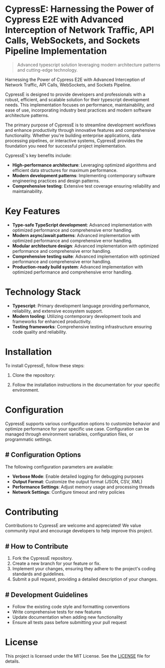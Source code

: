 <!-- fallback_CypressE_20251003210953_76035 -->

# CypressE: Harnessing the Power of Cypress E2E with Advanced Interception of Network Traffic, API Calls, WebSockets, and Sockets Pipeline Implementation
> Advanced typescript solution leveraging modern architecture patterns and cutting-edge technology.

Harnessing the Power of Cypress E2E with Advanced Interception of Network Traffic, API Calls, WebSockets, and Sockets Pipeline.

CypressE is designed to provide developers and professionals with a robust, efficient, and scalable solution for their typescript development needs. This implementation focuses on performance, maintainability, and ease of use, incorporating industry best practices and modern software architecture patterns.

The primary purpose of CypressE is to streamline development workflows and enhance productivity through innovative features and comprehensive functionality. Whether you're building enterprise applications, data processing pipelines, or interactive systems, CypressE provides the foundation you need for successful project implementation.

CypressE's key benefits include:

* **High-performance architecture**: Leveraging optimized algorithms and efficient data structures for maximum performance.
* **Modern development patterns**: Implementing contemporary software engineering practices and design patterns.
* **Comprehensive testing**: Extensive test coverage ensuring reliability and maintainability.

# Key Features

* **Type-safe TypeScript development**: Advanced implementation with optimized performance and comprehensive error handling.
* **Modern async/await patterns**: Advanced implementation with optimized performance and comprehensive error handling.
* **Modular architecture design**: Advanced implementation with optimized performance and comprehensive error handling.
* **Comprehensive testing suite**: Advanced implementation with optimized performance and comprehensive error handling.
* **Production-ready build system**: Advanced implementation with optimized performance and comprehensive error handling.

# Technology Stack

* **Typescript**: Primary development language providing performance, reliability, and extensive ecosystem support.
* **Modern tooling**: Utilizing contemporary development tools and frameworks for enhanced productivity.
* **Testing frameworks**: Comprehensive testing infrastructure ensuring code quality and reliability.

# Installation

To install CypressE, follow these steps:

1. Clone the repository:


2. Follow the installation instructions in the documentation for your specific environment.

# Configuration

CypressE supports various configuration options to customize behavior and optimize performance for your specific use case. Configuration can be managed through environment variables, configuration files, or programmatic settings.

## # Configuration Options

The following configuration parameters are available:

* **Verbose Mode**: Enable detailed logging for debugging purposes
* **Output Format**: Customize the output format (JSON, CSV, XML)
* **Performance Settings**: Adjust memory usage and processing threads
* **Network Settings**: Configure timeout and retry policies

# Contributing

Contributions to CypressE are welcome and appreciated! We value community input and encourage developers to help improve this project.

## # How to Contribute

1. Fork the CypressE repository.
2. Create a new branch for your feature or fix.
3. Implement your changes, ensuring they adhere to the project's coding standards and guidelines.
4. Submit a pull request, providing a detailed description of your changes.

## # Development Guidelines

* Follow the existing code style and formatting conventions
* Write comprehensive tests for new features
* Update documentation when adding new functionality
* Ensure all tests pass before submitting your pull request

# License

This project is licensed under the MIT License. See the [LICENSE](https://github.com/Nurulika/CypressE/blob/main/LICENSE) file for details.
